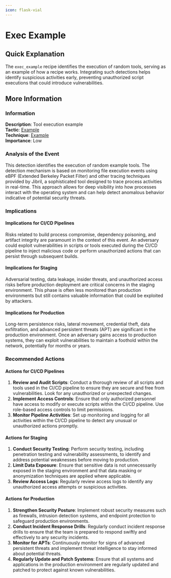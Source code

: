 ```yaml
---
icon: flask-vial
---
```


# Exec Example

## Quick Explanation

The `exec_example` recipe identifies the execution of random tools, serving as an example of how a recipe works. Integrating such detections helps identify suspicious activities early, preventing unauthorized script executions that could introduce vulnerabilities.

## More Information

### Information

**Description**: Tool execution example  
**Tactic**: [Example](../../mitre/tactics/TA0000.md)  
**Technique**: [Example](../../mitre/techniques/T1000.md)  
**Importance**: Low

### Analysis of the Event

This detection identifies the execution of random example tools. The detection mechanism is based on monitoring file execution events using eBPF (Extended Berkeley Packet Filter) and other tracing techniques provided by Jibril, a sophisticated tool designed to trace process activities in real-time. This approach allows for deep visibility into how processes interact with the operating system and can help detect anomalous behavior indicative of potential security threats.

### Implications

#### Implications for CI/CD Pipelines

Risks related to build process compromise, dependency poisoning, and artifact integrity are paramount in the context of this event. An adversary could exploit vulnerabilities in scripts or tools executed during the CI/CD pipeline to inject malicious code or perform unauthorized actions that can persist through subsequent builds.

#### Implications for Staging

Adversarial testing, data leakage, insider threats, and unauthorized access risks before production deployment are critical concerns in the staging environment. This phase is often less monitored than production environments but still contains valuable information that could be exploited by attackers.

#### Implications for Production

Long-term persistence risks, lateral movement, credential theft, data exfiltration, and advanced persistent threats (APT) are significant in the production environment. Once an adversary gains access to production systems, they can exploit vulnerabilities to maintain a foothold within the network, potentially for months or years.

### Recommended Actions

#### Actions for CI/CD Pipelines

1. **Review and Audit Scripts**: Conduct a thorough review of all scripts and tools used in the CI/CD pipeline to ensure they are secure and free from vulnerabilities. Look for any unauthorized or unexpected changes.
2. **Implement Access Controls**: Ensure that only authorized personnel have access to modify or execute scripts within the CI/CD pipeline. Use role-based access controls to limit permissions.
3. **Monitor Pipeline Activities**: Set up monitoring and logging for all activities within the CI/CD pipeline to detect any unusual or unauthorized actions promptly.

#### Actions for Staging

1. **Conduct Security Testing**: Perform security testing, including penetration testing and vulnerability assessments, to identify and address potential weaknesses before moving to production.
2. **Limit Data Exposure**: Ensure that sensitive data is not unnecessarily exposed in the staging environment and that data masking or anonymization techniques are applied where applicable.
3. **Review Access Logs**: Regularly review access logs to identify any unauthorized access attempts or suspicious activities.

#### Actions for Production

1. **Strengthen Security Posture**: Implement robust security measures such as firewalls, intrusion detection systems, and endpoint protection to safeguard production environments.
2. **Conduct Incident Response Drills**: Regularly conduct incident response drills to ensure that the team is prepared to respond swiftly and effectively to any security incidents.
3. **Monitor for APTs**: Continuously monitor for signs of advanced persistent threats and implement threat intelligence to stay informed about potential threats.
4. **Regularly Update and Patch Systems**: Ensure that all systems and applications in the production environment are regularly updated and patched to protect against known vulnerabilities.
